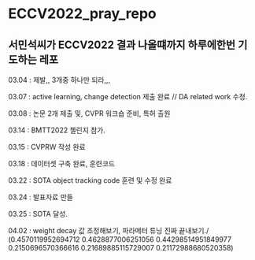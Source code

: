 # ECCV2022_pray_repo
서민석씨가 ECCV2022 결과 나올떄까지 하루에한번 기도하는 레포
---
03.04 : 제발,, 3개중 하나만 되라,,, 

03.07 : active learning, change detection 제출 완료 // DA related work 수정. 

03.08 : 논문 2개 제출 및, CVPR 워크숍 준비, 특허 출원

03.14 : BMTT2022 첼린지 참가.

03.15 : CVPRW 작성 완료

03.18 : 데이터셋 구축 완료, 훈련코드 

03.22 : SOTA object tracking code 훈련 및 수정 완료

03.24 : 발표자료 만들 

03.25 : SOTA 달성.

04.02 : weight decay 값 조정해보기, 파라메터 튜닝 진짜 끝내보기./ (0.4570119952694712 0.4628877006251056 0.44298514951849977 0.2150696570366616 0.21689885115729007 0.21172988680520358)
